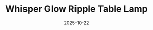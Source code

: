 ---
title: Whisper Glow Ripple Table Lamp
date: 2025-10-22
publish_on: "2025-10-23"
summary: A modern, 3D-printed ripple-vase table lamp with a textured shade that casts a warm, gentle ambient glow — perfect for cozy desks, nightstands, or reading nooks.
tags: [Signage, PLA]
photos: ["/assets/img/table-lamp.png"]
category: Lighting
detail: >
  Any longer notes you want to show on the item page only. Materials, print
  settings, quirks, assembly notes—whatever helps.
---